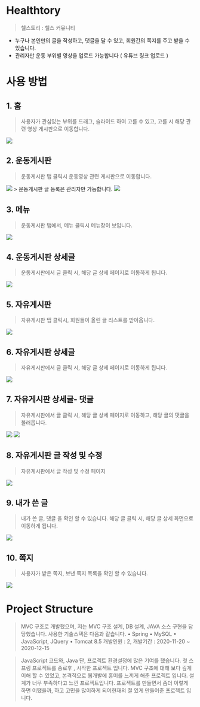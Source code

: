 # Healthtory
> 헬스토리 : 헬스 커뮤니티
- 누구나 본인만의 글을 작성하고, 댓글을 달 수 있고, 회원간의 쪽지를 주고 받을 수 있습니다.
- 관리자만 운동 부위별 영상을 업로드 가능합니다 ( 유튜브 링크 업로드 )

# 사용 방법

## 1. 홈
> 사용자가 관심있는 부위를 드래그, 슬라이드 하여 고를 수 있고, 고를 시 해당 관련 영상 게시판으로 이동합니다.
<img src="https://images.velog.io/images/cjw960703/post/6045ec2a-5ca0-4dbf-8f3a-0c5f2be08f85/healthtory.png">

## 2. 운동게시판
> 운동게시판 탭 클릭시 운동영상 관련 게시판으로 이동합니다.
<img src="https://images.velog.io/images/cjw960703/post/065753b1-b3f6-4c62-b4c3-389b793431b8/%E1%84%8B%E1%85%AE%E1%86%AB%E1%84%83%E1%85%A9%E1%86%BC%E1%84%80%E1%85%A6%E1%84%89%E1%85%B5%E1%84%91%E1%85%A1%E1%86%AB.png">
> 운동게시판 글 등록은 관리자만 가능합니다.
<img src="https://images.velog.io/images/cjw960703/post/8358c793-55b0-4d6c-b5a5-44f5690796f8/%E1%84%80%E1%85%B3%E1%86%AF%20%E1%84%83%E1%85%B3%E1%86%BC%E1%84%85%E1%85%A9%E1%86%A8(%20%E1%84%80%E1%85%AA%E1%86%AB%E1%84%85%E1%85%B5%E1%84%8C%E1%85%A1).png">

## 3. 메뉴
> 운동게시판 탭에서, 메뉴 클릭시 메뉴창이 보입니다.
<img src="https://images.velog.io/images/cjw960703/post/8e69e00b-6d24-4ec3-9aaf-d0b24b7f853c/%E1%84%92%E1%85%A6%E1%86%AF%E1%84%89%E1%85%B3%E1%84%90%E1%85%A9%E1%84%85%E1%85%B5%E1%84%86%E1%85%A6%E1%84%82%E1%85%B2.png">

## 4. 운동게시판 상세글
> 운동게시판에서 글 클릭 시, 해당 글 상세 페이지로 이동하게 됩니다.
<img src="https://images.velog.io/images/cjw960703/post/b58aeb5e-c938-4818-92fd-5955ba39242a/%E1%84%89%E1%85%A1%E1%86%BC%E1%84%89%E1%85%A6%E1%84%80%E1%85%B3%E1%86%AF.png">

## 5. 자유게시판
> 자유게시판 탭 클릭시, 회원들이 올린 글 리스트를 받아옵니다.
<img src="https://images.velog.io/images/cjw960703/post/8ed139d8-12c6-49ae-8fc7-00e718630b48/%E1%84%8C%E1%85%A1%E1%84%8B%E1%85%B2%E1%84%80%E1%85%A6%E1%84%89%E1%85%B5%E1%84%91%E1%85%A1%E1%86%AB.png">

## 6. 자유게시판 상세글
> 자유게시판에서 글 클릭 시, 해당 글 상세 페이지로 이동하게 됩니다.
<img src="https://images.velog.io/images/cjw960703/post/2986a614-448f-4e08-9bdf-584b2a400353/%E1%84%8C%E1%85%A1%E1%84%8B%E1%85%B2%E1%84%89%E1%85%A1%E1%86%BC%E1%84%89%E1%85%A6%E1%84%80%E1%85%B3%E1%86%AF.png">

## 7. 자유게시판 상세글- 댓글
> 자유게시판에서 글 클릭 시, 해당 글 상세 페이지로 이동하고, 해당 글의 댓글을 불러옵니다.
<img src="https://images.velog.io/images/cjw960703/post/9de823cd-f256-47a5-831f-adef11251c59/%E1%84%8C%E1%85%A1%E1%84%8B%E1%85%B2%E1%84%83%E1%85%A2%E1%86%BA%E1%84%80%E1%85%B3%E1%86%AF.png">
<img src="https://images.velog.io/images/cjw960703/post/9819b367-3497-4af4-8fc2-9220d95d479d/%E1%84%83%E1%85%A2%E1%86%BA%E1%84%80%E1%85%B3%E1%86%AF%20%E1%84%83%E1%85%B3%E1%86%BC%E1%84%85%E1%85%A9%E1%86%A8.png">

## 8. 자유게시판 글 작성 및 수정
> 자유게시판에서 글 작성 및 수정 페이지
<img src="https://images.velog.io/images/cjw960703/post/d0f0bae8-a844-4159-b86b-18d8b4e879c5/%E1%84%8C%E1%85%A1%E1%84%8B%E1%85%B2%E1%84%80%E1%85%A6%E1%84%89%E1%85%B5%E1%84%91%E1%85%A1%E1%86%AB%20%E1%84%80%E1%85%B3%E1%86%AF%20%E1%84%8C%E1%85%A1%E1%86%A8%E1%84%89%E1%85%A5%E1%86%BC.jpeg">

## 9. 내가 쓴 글
> 내가 쓴 글, 댓글 을 확인 할 수 있습니다. 해당 글 클릭 시, 해당 글 상세 화면으로 이동하게 됩니다.
<img src="https://images.velog.io/images/cjw960703/post/6053b892-6d9c-49e3-a3b7-e5e12b8b41d6/%E1%84%82%E1%85%A2%E1%84%80%E1%85%A1%20%E1%84%8A%E1%85%B3%E1%86%AB%20%E1%84%80%E1%85%B3%E1%86%AF.png">

## 10. 쪽지
> 사용자가 받은 쪽지, 보낸 쪽지 목록을 확인 할 수 있습니다.
<img src="https://images.velog.io/images/cjw960703/post/4c95cc60-6a04-4704-add1-a54c3f50e7d3/%E1%84%8D%E1%85%A9%E1%86%A8%E1%84%8C%E1%85%B5.png">

# Project Structure
> MVC 구조로 개발했으며, 저는 MVC 구조 설계, DB 설계, JAVA 소스 구현을 담당했습니다.
> 사용한 기술스택은 다음과 같습니다. • Spring • MySQL • JavaScript, JQuery • Tomcat 8.5
> 개발인원 : 2, 개발기간 : 2020-11-20 ~ 2020-12-15



> JavaScript 코드와, Java 단, 프로젝트 환경설정에 많은 기여를 했습니다. 첫 스프링 프로젝트를 종료후 , 시작한 프로젝트 입니다. MVC 구조에 대해 보다 깊게 이해 할 수 있었고, 본격적으로 웹개발에 흥미를 느끼게 해준 프로젝트 입니다. 설계가 너무 부족하다고 느낀 프로젝트입니다. 프로젝트를 만들면서 좀더 이렇게 하면 어땠을까, 하고 고민을 많이하게 되어현재의 절 있게 만들어준 프로젝트 입니다.
